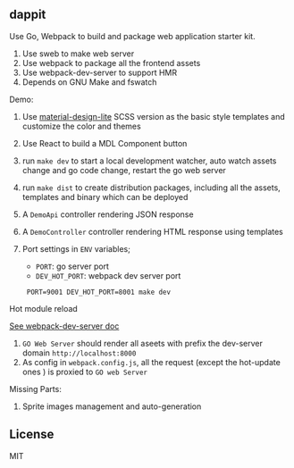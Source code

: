 dappit
-----

Use Go, Webpack to build and package web application starter kit.

1. Use sweb to make web server
1. Use webpack to package all the frontend assets
1. Use webpack-dev-server to support HMR
1. Depends on GNU Make and fswatch

Demo:

1. Use [material-design-lite](https://getmdl.io) SCSS version as the basic style templates and customize the color and themes
1. Use React to build a MDL Component button
1. run `make dev` to start a local development watcher, auto watch assets change and go code change, restart the go web server
1. run `make dist` to create distribution packages, including all the assets, templates and binary which can be deployed
1. A `DemoApi` controller rendering JSON response
1. A `DemoController` controller rendering HTML response using templates
1. Port settings in `ENV` variables;
   * `PORT`: go server port
   * `DEV_HOT_PORT`: webpack dev server port

   ```shell
    PORT=9001 DEV_HOT_PORT=8001 make dev
   ```
Hot module reload

[See webpack-dev-server doc](http://webpack.github.io/docs/webpack-dev-server.html#combining-with-an-existing-server)

1. `GO Web Server` should render all aseets with prefix the dev-server domain `http://localhost:8000`
1. As config in `webpack.config.js`, all the request (except the hot-update ones ) is proxied to `GO web Server`

Missing Parts:

1. Sprite images management and auto-generation

License
---
MIT

